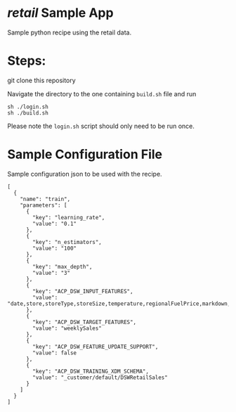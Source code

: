 # _retail_ Sample App

Sample python recipe using the retail data.

# Steps:

git clone this repository

Navigate the directory to the one containing `build.sh` file and run

```
sh ./login.sh
sh ./build.sh
```

Please note the `login.sh` script should only need to be run once.

# Sample Configuration File
Sample configuration json to be used with the recipe.
```
[
  {
    "name": "train",
    "parameters": [
      {
        "key": "learning_rate",
        "value": "0.1"
      },
      {
        "key": "n_estimators",
        "value": "100"
      },
      {
        "key": "max_depth",
        "value": "3"
      },
      {
        "key": "ACP_DSW_INPUT_FEATURES",
        "value": "date,store,storeType,storeSize,temperature,regionalFuelPrice,markdown,cpi,unemployment,isHoliday"
      },
      {
        "key": "ACP_DSW_TARGET_FEATURES",
        "value": "weeklySales"
      },
      {
        "key": "ACP_DSW_FEATURE_UPDATE_SUPPORT",
        "value": false
      },
      {
        "key": "ACP_DSW_TRAINING_XDM_SCHEMA",
        "value": "_customer/default/DSWRetailSales"
      }
    ]
  }
]
```



